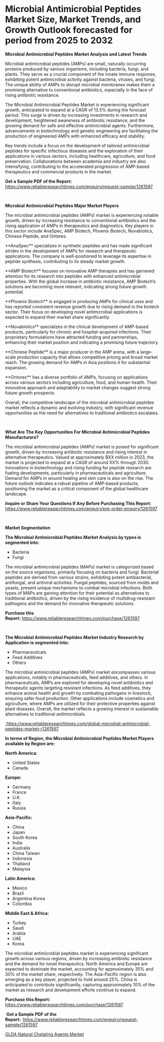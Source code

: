 <p><h1>Microbial Antimicrobial Peptides Market Size, Market Trends, and Growth Outlook forecasted for period from 2025 to 2032</h1></p><p><strong>Microbial Antimicrobial Peptides Market Analysis and Latest Trends</strong></p>
<p><p>Microbial antimicrobial peptides (AMPs) are small, naturally occurring proteins produced by various organisms, including bacteria, fungi, and plants. They serve as a crucial component of the innate immune response, exhibiting potent antimicrobial activity against bacteria, viruses, and fungi. The unique ability of AMPs to disrupt microbial membranes makes them a promising alternative to conventional antibiotics, especially in the face of rising antibiotic resistance.</p><p>The Microbial Antimicrobial Peptides Market is experiencing significant growth, anticipated to expand at a CAGR of 13.5% during the forecast period. This surge is driven by increasing investments in research and development, heightened awareness of antibiotic resistance, and the growing demand for safe and effective antimicrobial agents. Furthermore, advancements in biotechnology and genetic engineering are facilitating the production of engineered AMPs with enhanced efficacy and stability.</p><p>Key trends include a focus on the development of tailored antimicrobial peptides for specific infectious diseases and the exploration of their applications in various sectors, including healthcare, agriculture, and food preservation. Collaborations between academia and industry are also intensifying, contributing to the accelerated progression of AMP-based therapeutics and commercial products in the market.</p></p>
<p><strong>Get a Sample PDF of the Report:&nbsp;</strong> <a href="https://www.reliableresearchtimes.com/enquiry/request-sample/1261597?utm_campaign=2123&utm_medium=2&utm_source=Github&utm_content=ia&utm_term=02022025&utm_id=microbial-antimicrobial-peptides">https://www.reliableresearchtimes.com/enquiry/request-sample/1261597</a></p>
<p>&nbsp;</p>
<p><strong>Microbial Antimicrobial Peptides Major Market Players</strong></p>
<p><p>The microbial antimicrobial peptides (AMPs) market is experiencing notable growth, driven by increasing resistance to conventional antibiotics and the rising application of AMPs in therapeutics and diagnostics. Key players in this sector include AnaSpec, AMP Biotech, Phoenix Biotech, Novabiotics, Chinese Peptide, and Ontores.</p><p>**AnaSpec** specializes in synthetic peptides and has made significant strides in the development of AMPs for research and therapeutic applications. The company is well-positioned to leverage its expertise in peptide synthesis, contributing to its steady market growth.</p><p>**AMP Biotech** focuses on innovative AMP therapies and has garnered attention for its research into peptides with enhanced antimicrobial properties. With the global increase in antibiotic resistance, AMP Biotech’s solutions are becoming more relevant, indicating strong future growth potential.</p><p>**Phoenix Biotech** is engaged in producing AMPs for clinical uses and has reported consistent revenue growth due to rising demand in the biotech sector. Their focus on developing novel antimicrobial applications is expected to expand their market share significantly.</p><p>**Novabiotics** specializes in the clinical development of AMP-based products, particularly for chronic and hospital-acquired infections. Their proprietary formulations have attracted funding and partnerships, enhancing their market position and indicating a promising future trajectory.</p><p>**Chinese Peptide** is a major producer in the AMP arena, with a large-scale production capacity that allows competitive pricing and broad market reach. The growing demand for AMPs in Asia positions it for substantial expansion.</p><p>**Ontores** has a diverse portfolio of AMPs, focusing on applications across various sectors including agriculture, food, and human health. Their innovative approach and adaptability to market changes suggest strong future growth prospects.</p><p>Overall, the competitive landscape of the microbial antimicrobial peptides market reflects a dynamic and evolving industry, with significant revenue opportunities as the need for alternatives to traditional antibiotics escalates.</p></p>
<p>&nbsp;</p>
<p><strong>What Are The Key Opportunities For Microbial Antimicrobial Peptides Manufacturers?</strong></p>
<p><p>The microbial antimicrobial peptides (AMPs) market is poised for significant growth, driven by increasing antibiotic resistance and rising interest in alternative therapeutics. Valued at approximately $XX million in 2023, the market is projected to expand at a CAGR of around XX% through 2030. Innovations in biotechnology and rising funding for peptide research are fueling developments, particularly in pharmaceuticals and agriculture. Demand for AMPs in wound healing and skin care is also on the rise. The future outlook indicates a robust pipeline of AMP-based products, positioning the market as a critical component of the global healthcare landscape.</p></p>
<p><strong>Inquire or Share Your Questions If Any Before Purchasing This Report:</strong> <a href="https://www.reliableresearchtimes.com/enquiry/pre-order-enquiry/1261597?utm_campaign=2123&utm_medium=2&utm_source=Github&utm_content=ia&utm_term=02022025&utm_id=microbial-antimicrobial-peptides">https://www.reliableresearchtimes.com/enquiry/pre-order-enquiry/1261597</a></p>
<p>&nbsp;</p>
<p><strong>Market Segmentation</strong></p>
<p><strong>The Microbial Antimicrobial Peptides Market Analysis by types is segmented into:</strong></p>
<p><ul><li>Bacteria</li><li>Fungi</li></ul></p>
<p><p>The microbial antimicrobial peptides (MAPs) market is categorized based on the source organisms, primarily focusing on bacteria and fungi. Bacterial peptides are derived from various strains, exhibiting potent antibacterial, antifungal, and antiviral activities. Fungal peptides, sourced from molds and yeasts, present unique mechanisms to combat microbial infections. Both types of MAPs are gaining attention for their potential as alternatives to traditional antibiotics, driven by the rising incidence of multidrug-resistant pathogens and the demand for innovative therapeutic solutions.</p></p>
<p><strong>Purchase this Report:&nbsp;</strong><a href="https://www.reliableresearchtimes.com/purchase/1261597?utm_campaign=2123&utm_medium=2&utm_source=Github&utm_content=ia&utm_term=02022025&utm_id=microbial-antimicrobial-peptides">https://www.reliableresearchtimes.com/purchase/1261597</a></p>
<p>&nbsp;</p>
<p><strong>The Microbial Antimicrobial Peptides Market Industry Research by Application is segmented into:</strong></p>
<p><ul><li>Pharmaceuticals</li><li>Feed Additives</li><li>Others</li></ul></p>
<p><p>The microbial antimicrobial peptides (AMPs) market encompasses various applications, notably in pharmaceuticals, feed additives, and others. In pharmaceuticals, AMPs are explored for developing novel antibiotics and therapeutic agents targeting resistant infections. As feed additives, they enhance animal health and growth by combating pathogens in livestock, ensuring safer food production. Other applications include cosmetics and agriculture, where AMPs are utilized for their protective properties against plant diseases. Overall, the market reflects a growing interest in sustainable alternatives to traditional antimicrobials.</p></p>
<p><a href="https://www.reliableresearchtimes.com/global-microbial-antimicrobial-peptides-market-r1261597?utm_campaign=2123&utm_medium=2&utm_source=Github&utm_content=ia&utm_term=02022025&utm_id=microbial-antimicrobial-peptides">&nbsp;https://www.reliableresearchtimes.com/global-microbial-antimicrobial-peptides-market-r1261597</a></p>
<p><strong>In terms of Region, the Microbial Antimicrobial Peptides Market Players available by Region are:</strong></p>
<p>
    <p> <strong> North America: </strong>
        <ul>
            <li>United States</li>
            <li>Canada</li>
        </ul>
        </p> 
    <p> <strong> Europe: </strong>
        <ul>
            <li>Germany</li>
            <li>France</li>
            <li>U.K.</li>
            <li>Italy</li>
            <li>Russia</li>
        </ul>
        </p> 
    <p> <strong> Asia-Pacific: </strong>
        <ul>
            <li>China</li>
            <li>Japan</li>
            <li>South Korea</li>
            <li>India</li>
            <li>Australia</li>
            <li>China Taiwan</li>
            <li>Indonesia</li>
            <li>Thailand</li>
            <li>Malaysia</li>
        </ul>
        </p> 
    <p> <strong> Latin America: </strong>
        <ul>
            <li>Mexico</li>
            <li>Brazil</li>
            <li>Argentina Korea</li>
            <li>Colombia</li>
        </ul>
        </p> 
    <p> <strong> Middle East & Africa: </strong>
        <ul>
            <li>Turkey</li>
            <li>Saudi</li>
            <li>Arabia</li>
            <li>UAE</li>
            <li>Korea</li>
        </ul>
    </p>
    </p>
<p><p>The microbial antimicrobial peptides market is experiencing significant growth across various regions, driven by increasing antibiotic resistance and the demand for novel therapeutics. North America and Europe are expected to dominate the market, accounting for approximately 35% and 30% of the market share, respectively. The Asia-Pacific region is also emerging as a key player, projected to hold around 25%. China is anticipated to contribute significantly, capturing approximately 10% of the market as research and development efforts continue to expand.</p></p>
<p><strong>Purchase this Report: </strong><a href="https://www.reliableresearchtimes.com/purchase/1261597?utm_campaign=2123&utm_medium=2&utm_source=Github&utm_content=ia&utm_term=02022025&utm_id=microbial-antimicrobial-peptides">https://www.reliableresearchtimes.com/purchase/1261597</a></p>
<p>&nbsp;<strong>Get a Sample PDF of the Report:&nbsp;&nbsp;</strong><a href="https://www.reliableresearchtimes.com/enquiry/request-sample/1261597?utm_campaign=2123&utm_medium=2&utm_source=Github&utm_content=ia&utm_term=02022025&utm_id=microbial-antimicrobial-peptides">https://www.reliableresearchtimes.com/enquiry/request-sample/1261597</a></p>
<p><strong></strong></p>
<p><p><a href="https://github.com/mcfred89/Market-Research-Report-List-1/blob/main/glda-natural-chelating-agents-market.md?utm_campaign=2123&utm_medium=2&utm_source=Github&utm_content=ia&utm_term=02022025&utm_id=microbial-antimicrobial-peptides">GLDA Natural Chelating Agents Market</a></p></p>